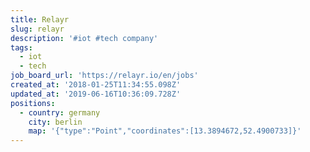 ```yaml
---
title: Relayr
slug: relayr
description: '#iot #tech company'
tags:
  - iot
  - tech
job_board_url: 'https://relayr.io/en/jobs'
created_at: '2018-01-25T11:34:55.098Z'
updated_at: '2019-06-16T10:36:09.728Z'
positions:
  - country: germany
    city: berlin
    map: '{"type":"Point","coordinates":[13.3894672,52.4900733]}'
---
```

